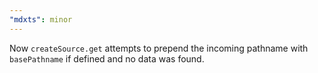 ```yaml
---
"mdxts": minor
---
```


Now `createSource.get` attempts to prepend the incoming pathname with `basePathname` if defined and no data was found.
